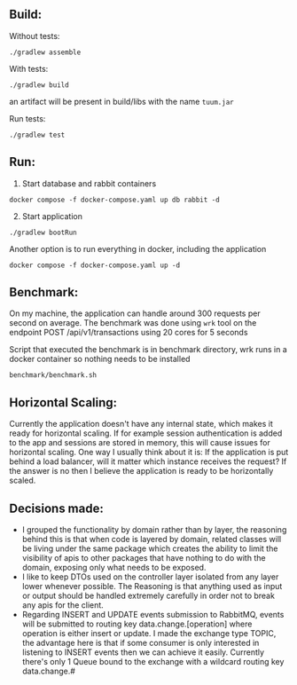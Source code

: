 ## Build:

Without tests:

```shell
./gradlew assemble
```

With tests:

```shell
./gradlew build
```

an artifact will be present in build/libs with the name `tuum.jar`

Run tests:

```
./gradlew test
```

## Run:

1. Start database and rabbit containers

```shell
docker compose -f docker-compose.yaml up db rabbit -d
```

2. Start application

```shell
./gradlew bootRun
```

Another option is to run everything in docker, including the application
```shell
docker compose -f docker-compose.yaml up -d
```

## Benchmark:

On my machine, the application can handle around 300 requests per second on average.
The benchmark was done using `wrk` tool on the endpoint POST /api/v1/transactions using 20 cores for 5 seconds

Script that executed the benchmark is in benchmark directory, wrk runs in a docker container so nothing needs to be installed

```shell
benchmark/benchmark.sh
```

## Horizontal Scaling:

Currently the application doesn't have any internal state, which makes it ready for horizontal scaling.
If for example session authentication is added to the app and sessions are stored in memory, this will cause issues for horizontal scaling.
One way I usually think about it is: If the application is put behind a load balancer, will it matter which instance receives the request?
If the answer is no then I believe the application is ready to be horizontally scaled.

## Decisions made:

- I grouped the functionality by domain rather than by layer, the reasoning behind this
  is that when code is layered by domain, related classes will be living under the same package
  which creates the ability to limit the visibility of apis to other packages that have nothing to do
  with the domain, exposing only what needs to be exposed.
- I like to keep DTOs used on the controller layer isolated from any layer lower whenever possible.
  The Reasoning is that anything used as input or output should be handled extremely carefully
  in order not to break any apis for the client.
- Regarding INSERT and UPDATE events submission to RabbitMQ, events will be submitted to routing key
  data.change.[operation] where operation is either insert or update. I made the exchange type TOPIC,
  the advantage here is that if some consumer is only interested in listening to INSERT events then
  we can achieve it easily. Currently there's only 1 Queue bound to the exchange with a wildcard routing
  key data.change.#